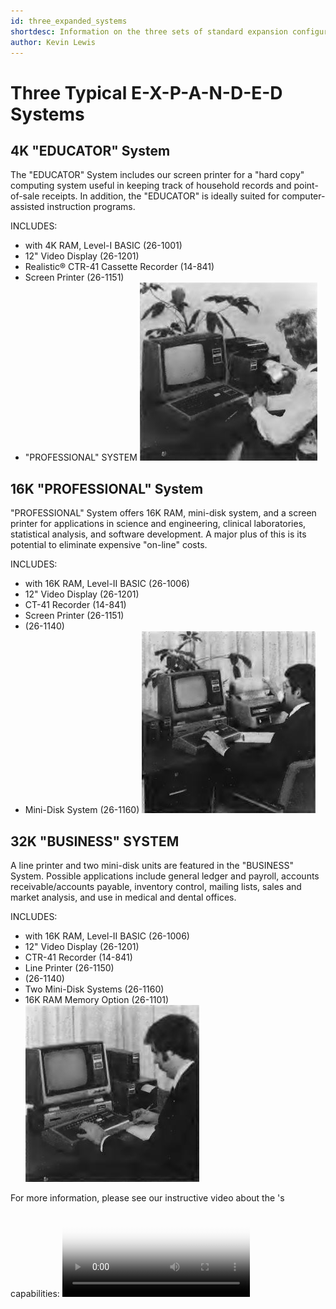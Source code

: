 ```yaml
---
id: three_expanded_systems
shortdesc: Information on the three sets of standard expansion configurations available for the <span data-keyref="computer_model" />.
author: Kevin Lewis
---
```


# Three Typical E-X-P-A-N-D-E-D <span data-keyref="computer_model" /> Systems

## 4K "EDUCATOR" System 
The "EDUCATOR" System includes our screen printer for a "hard copy" computing system useful in keeping track of household records and point-of-sale receipts. In addition, the "EDUCATOR" is ideally suited for computer-assisted instruction programs. 

INCLUDES: 
- <span data-keyref="computer_model" /> with 4K RAM, Level-I BASIC (26-1001) 
- 12" Video Display (26-1201) 
- Realistic® CTR-41 Cassette Recorder (14-841) 
- <span data-keyref="computer_model" /> Screen Printer (26-1151) 
- <span data-keyref="computer_model" /> "PROFESSIONAL" SYSTEM 
![Image](images/educator_system.jpg)

## 16K "PROFESSIONAL" System
"PROFESSIONAL" System offers 16K RAM, mini-disk system, and a screen printer for applications in science and engineering, clinical laboratories, statistical analysis, and software development. A major plus of this 
is its potential to eliminate expensive "on-line" costs. 

INCLUDES: 
- <span data-keyref="computer_model" /> with 16K RAM, Level-II BASIC (26-1006) 
- 12" Video Display (26-1201) 
- CT-41 Recorder (14-841) 
- <span data-keyref="computer_model" /> Screen Printer (26-1151) 
- <span data-keyref="computer_model" /> <span data-keyref="peripheral_name" /> (26-1140) 
- <span data-keyref="computer_model" /> Mini-Disk System (26-1160) 
![Image](images/business_system.jpg)

## 32K "BUSINESS" SYSTEM 
A line printer and two mini-disk units are featured in the "BUSINESS" System. Possible applications include general ledger and payroll, accounts receivable/accounts payable, inventory control, mailing lists, sales and market analysis, and use in medical and dental offices. 

INCLUDES: 
- <span data-keyref="computer_model" /> with 16K RAM, Level-II BASIC (26-1006) 
- 12" Video Display (26-1201) 
- CTR-41 Recorder (14-841) 
- <span data-keyref="computer_model" /> Line Printer (26-1150) 
- <span data-keyref="computer_model" /> <span data-keyref="peripheral_name" /> (26-1140) 
- Two <span data-keyref="computer_model" /> Mini-Disk Systems (26-1160) 
- 16K RAM Memory Option (26-1101) 
![Image](images/professional_system.jpg)

For more information, please see our instructive video about the <span data-keyref="computer_model" />'s capabilities: <video src="https://www.youtube.com/watch?v=0xW_4NXU3jI" controls poster="video_ad_still.png" />